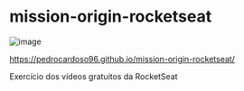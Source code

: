 # mission-origin-rocketseat
![image](https://user-images.githubusercontent.com/50971161/171286171-fc9d5eb0-617a-4490-9c78-0cfe291a799d.png)


https://pedrocardoso96.github.io/mission-origin-rocketseat/

Exercício dos vídeos gratuitos da RocketSeat
